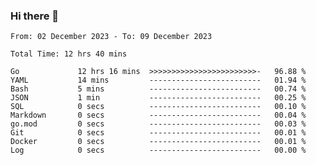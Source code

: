 ### Hi there 👋

<!--
**zhumeme/zhumeme** is a ✨ _special_ ✨ repository because its `README.md` (this file) appears on your GitHub profile.

Here are some ideas to get you started:

- 🔭 I’m currently working on ...
- 🌱 I’m currently learning ...
- 👯 I’m looking to collaborate on ...
- 🤔 I’m looking for help with ...
- 💬 Ask me about ...
- 📫 How to reach me: ...
- 😄 Pronouns: ...
- ⚡ Fun fact: ...
-->

<!--START_SECTION:waka-->

```all_time
From: 02 December 2023 - To: 09 December 2023

Total Time: 12 hrs 40 mins

Go             12 hrs 16 mins  >>>>>>>>>>>>>>>>>>>>>>>>-   96.88 %
YAML           14 mins         -------------------------   01.94 %
Bash           5 mins          -------------------------   00.74 %
JSON           1 min           -------------------------   00.25 %
SQL            0 secs          -------------------------   00.10 %
Markdown       0 secs          -------------------------   00.04 %
go.mod         0 secs          -------------------------   00.03 %
Git            0 secs          -------------------------   00.01 %
Docker         0 secs          -------------------------   00.01 %
Log            0 secs          -------------------------   00.00 %
```

<!--END_SECTION:waka-->
